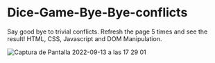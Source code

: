 # Dice-Game-Bye-Bye-conflicts
Say good bye to trivial conflicts. Refresh the page 5 times and see the result! 
HTML, CSS, Javascript and DOM Manipulation. 


![Captura de Pantalla 2022-09-13 a las 17 29 01](https://user-images.githubusercontent.com/90968035/189943468-23460ec1-e577-4ba7-908b-5d909a386f87.jpg)
